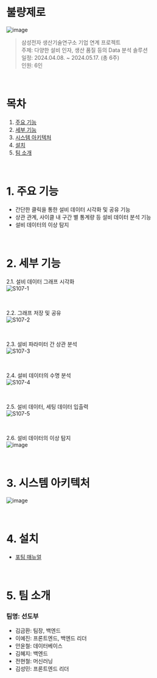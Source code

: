 # 불량제로
![image](https://github.com/user-attachments/assets/83df6581-3e94-4fc1-881d-2af37986e09a)
> 삼성전자 생산기술연구소 기업 연계 프로젝트  
> 주제: 다양한 설비 인자, 생산 품질 등의 Data 분석 솔루션  
> 일정: 2024.04.08. ~ 2024.05.17. (총 6주)  
> 인원: 6인  

<br>

# 목차
1. [주요 기능](#1-주요-기능)
1. [세부 기능](#2-세부-기능)
1. [시스템 아키텍처](#3-시스템-아키텍처)
1. [설치](#4-설치)
1. [팀 소개](#5-팀-소개)

<br>

# 1. 주요 기능
- 간단한 클릭을 통한 설비 데이터 시각화 및 공유 기능
- 상관 관계, 사이클 내 구간 별 통계량 등 설비 데이터 분석 기능
- 설비 데이터의 이상 탐지

<br>

# 2. 세부 기능
2.1. 설비 데이터 그래프 시각화  
![S107-1](/uploads/34bcc4bcee35e843128ff067cdf2b77b/S107-1.gif)

<br>

2.2. 그래프 저장 및 공유  
![S107-2](/uploads/90f3024d875acf03f3b39129560a926f/S107-2.gif)

<br>

2.3. 설비 파라미터 간 상관 분석  
![S107-3](/uploads/4468dfa6dc2ae269059de52c35e04f56/S107-3.gif)

<br>

2.4. 설비 데이터의 수명 분석  
![S107-4](/uploads/f954c5993b4cadee7058e8e2b00c6c16/S107-4.gif)

<br>

2.5. 설비 데이터, 세팅 데이터 입출력  
![S107-5](/uploads/ea4f6e83e9786b09710fe8627a9a8e92/S107-5.gif)

<br>

2.6. 설비 데이터의 이상 탐지  
![image](https://github.com/user-attachments/assets/177819c9-382a-4759-8a9d-0e548c83c958)

<br>

# 3. 시스템 아키텍처
![image](https://github.com/user-attachments/assets/1295ae3e-fca7-4e0b-93ca-7090e91d0e00)

<br>

# 4. 설치
- [포팅 매뉴얼](https://github.com/imkhkim/zerodefects/blob/master/exec/porting-manual.md)

<br>

# 5. 팀 소개
### 팀명: 선도부
- 김금환: 팀장, 백엔드
- 이예진: 프론트엔드, 백엔드 리더
- 안윤철: 데이터베이스
- 김혜지: 백엔드
- 전현철: 머신러닝
- 김성민: 프론트엔드 리더
